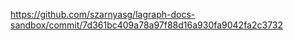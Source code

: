 <https://github.com/szarnyasg/lagraph-docs-sandbox/commit/7d361bc409a78a97f88d16a930fa9042fa2c3732>
